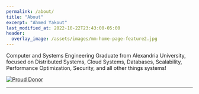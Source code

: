 ```yaml
---
permalink: /about/
title: "About"
excerpt: "Ahmed Yakout"
last_modified_at: 2022-10-22T23:43:00-05:00
header:
  overlay_image: /assets/images/mm-home-page-feature2.jpg
---
```


Computer and Systems Engineering Graduate from Alexandria University, focused on Distributed Systems, Cloud Systems, Databases, Scalability, Performance Optimization, Security, and all other things systems!


<a href="https://freebsdfoundation.org/donate" target="_blank">
<img src="https://freebsdfoundation.org/wp-content/uploads/2015/12/proud_donor.gif" alt="Proud Donor" title="FreeBSD Foundation Donor" ></a>


---
